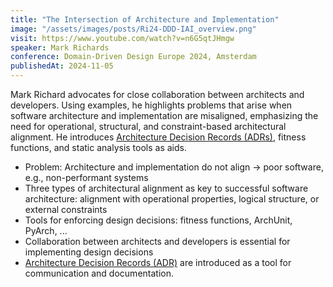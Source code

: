 ```yaml
---
title: "The Intersection of Architecture and Implementation"
image: "/assets/images/posts/Ri24-DDD-IAI_overview.png"
visit: https://www.youtube.com/watch?v=n6G5qtJHmgw
speaker: Mark Richards
conference: Domain-Driven Design Europe 2024, Amsterdam
publishedAt: 2024-11-05
---
```

Mark Richard advocates for close collaboration between architects and developers. Using examples, he highlights problems that arise when software architecture and implementation are misaligned, emphasizing the need for operational, structural, and constraint-based architectural alignment. He introduces [Architecture Decision Records (ADRs)](/knowledge/tools/architecture-decision-records), fitness functions, and static analysis tools as aids.

- Problem: Architecture and implementation do not align -> poor software, e.g., non-performant systems
- Three types of architectural alignment as key to successful software architecture: alignment with operational properties, logical structure, or external constraints
- Tools for enforcing design decisions: fitness functions, ArchUnit, PyArch, ...
- Collaboration between architects and developers is essential for implementing design decisions
- [Architecture Decision Records (ADR)](/knowledge/tools/architecture-decision-records) are introduced as a tool for communication and documentation.